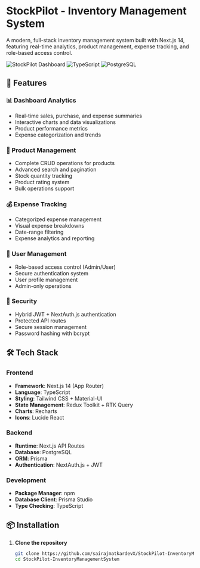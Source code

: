# StockPilot - Inventory Management System

A modern, full-stack inventory management system built with Next.js 14, featuring real-time analytics, product management, expense tracking, and role-based access control.

![StockPilot Dashboard](https://img.shields.io/badge/Next.js-14-black?style=for-the-badge&logo=next.js)
![TypeScript](https://img.shields.io/badge/TypeScript-5.9-blue?style=for-the-badge&logo=typescript)
![PostgreSQL](https://img.shields.io/badge/PostgreSQL-16-blue?style=for-the-badge&logo=postgresql)

## 🚀 Features

### 📊 Dashboard Analytics
- Real-time sales, purchase, and expense summaries
- Interactive charts and data visualizations
- Product performance metrics
- Expense categorization and trends

### 🏪 Product Management
- Complete CRUD operations for products
- Advanced search and pagination
- Stock quantity tracking
- Product rating system
- Bulk operations support

### 💰 Expense Tracking
- Categorized expense management
- Visual expense breakdowns
- Date-range filtering
- Expense analytics and reporting

### 👥 User Management
- Role-based access control (Admin/User)
- Secure authentication system
- User profile management
- Admin-only operations

### 🔐 Security
- Hybrid JWT + NextAuth.js authentication
- Protected API routes
- Secure session management
- Password hashing with bcrypt

## 🛠 Tech Stack

### Frontend
- **Framework**: Next.js 14 (App Router)
- **Language**: TypeScript
- **Styling**: Tailwind CSS + Material-UI
- **State Management**: Redux Toolkit + RTK Query
- **Charts**: Recharts
- **Icons**: Lucide React

### Backend
- **Runtime**: Next.js API Routes
- **Database**: PostgreSQL
- **ORM**: Prisma
- **Authentication**: NextAuth.js + JWT

### Development
- **Package Manager**: npm
- **Database Client**: Prisma Studio
- **Type Checking**: TypeScript

## 📦 Installation

1. **Clone the repository**
   ```bash
   git clone https://github.com/sairajmatkardevX/StockPilot-InventoryManagementSystem.git
   cd StockPilot-InventoryManagementSystem